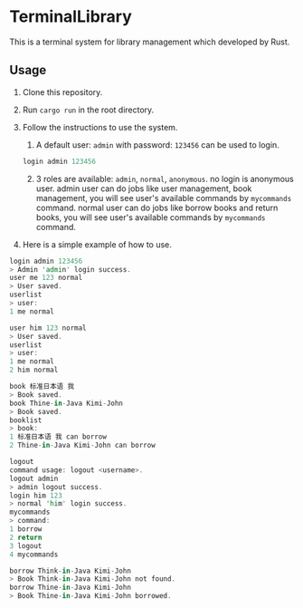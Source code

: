 # TerminalLibrary
This is a terminal system for library management which developed by Rust.

## Usage
1. Clone this repository.

2. Run `cargo run` in the root directory.

3. Follow the instructions to use the system.
    1. A default user: `admin` with password: `123456` can be used to login.
    ```rust
    login admin 123456
    ```

    2. 3 roles are available: `admin`, `normal`, `anonymous`.
    no login is anonymous user.
    admin user can do jobs like user management, book management, you will see user's available commands by `mycommands` command.
    normal user can do jobs like borrow books and return books, you will see user's available commands by `mycommands` command.

4. Here is a simple example of how to use.
```rust
login admin 123456
> Admin 'admin' login success.
user me 123 normal
> User saved.
userlist
> user:
1 me normal

user him 123 normal
> User saved.
userlist
> user:
1 me normal
2 him normal

book 标准日本语 我
> Book saved.
book Thine-in-Java Kimi-John
> Book saved.
booklist
> book:
1 标准日本语 我 can borrow
2 Thine-in-Java Kimi-John can borrow

logout
command usage: logout <username>.
logout admin
> admin logout success.
login him 123
> normal 'him' login success.
mycommands
> command:
1 borrow
2 return
3 logout
4 mycommands

borrow Think-in-Java Kimi-John
> Book Think-in-Java Kimi-John not found.
borrow Thine-in-Java Kimi-John
> Book Thine-in-Java Kimi-John borrowed.
```